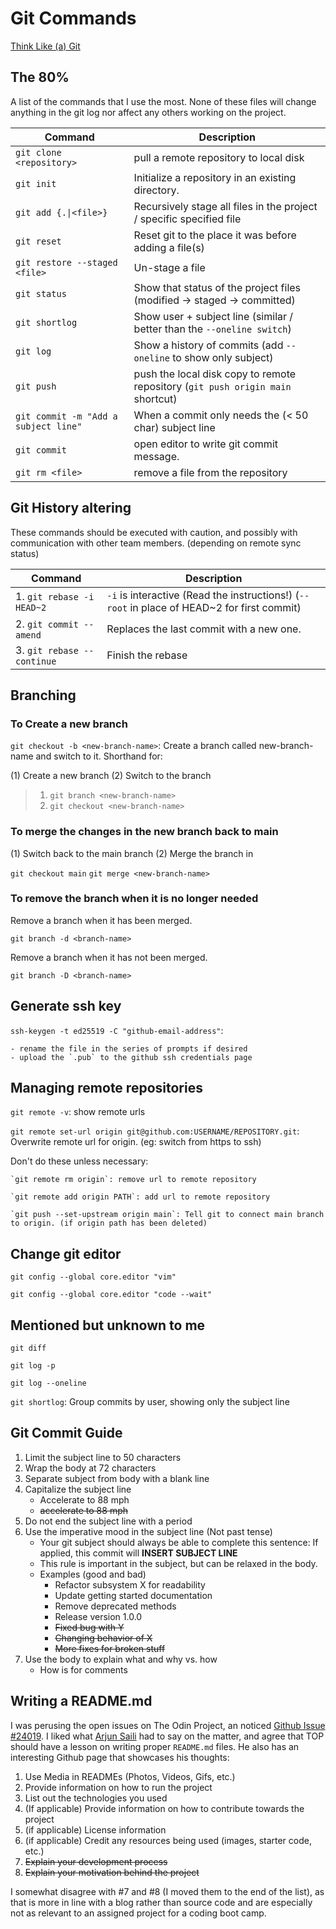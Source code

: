 # Git Commands

[Think Like (a) Git](https://think-like-a-git.net/sections/about-this-site.html)

## The 80%

A list of the commands that I use the most. None of these files will change anything in the git log nor affect any others working on the project.

| Command                              | Description                                                                     |
| ------------------------------------ | ------------------------------------------------------------------------------- |
| `git clone <repository>`             | pull a remote repository to local disk                                          |
| `git init`                           | Initialize a repository in an existing directory.                               |
| `git add {.\|<file>}`                | Recursively stage all files in the project / specific specified file            |
| `git reset`                          | Reset git to the place it was before adding a file(s)                           |
| `git restore --staged <file>`        | Un-stage a file                                                                 |
| `git status`                         | Show that status of the project files (modified -> staged -> committed)         |
| `git shortlog`                       | Show user + subject line (similar / better than the `--oneline switch`)         |
| `git log`                            | Show a history of commits (add `--oneline` to show only subject)                |
| `git push`                           | push the local disk copy to remote repository (`git push origin main` shortcut) |
| `git commit -m "Add a subject line"` | When a commit only needs the (< 50 char) subject line                           |
| `git commit`                         | open editor to write git commit message.                                        |
| `git rm <file>`                      | remove a file from the repository                                               |

## Git History altering

These commands should be executed with caution, and possibly with communication with other team members. (depending on remote sync status)

| Command                    | Description                                                                                 |
| -------------------------- | ------------------------------------------------------------------------------------------- |
| 1. `git rebase -i HEAD~2`  | `-i` is interactive (Read the instructions!) (`--root` in place of HEAD~2 for first commit) |
| 2. `git commit --amend`    | Replaces the last commit with a new one.                                                    |
| 3. `git rebase --continue` | Finish the rebase                                                                           |

## Branching

### To Create a new branch

`git checkout -b <new-branch-name>`: Create a branch called new-branch-name and switch to it. Shorthand for:

(1) Create a new branch (2) Switch to the branch

> 1.  `git branch <new-branch-name>`
> 2.  `git checkout <new-branch-name>`

### To merge the changes in the new branch back to main

(1) Switch back to the main branch (2) Merge the branch in

`git checkout main`
`git merge <new-branch-name>`

### To remove the branch when it is no longer needed

Remove a branch when it has been merged.

`git branch -d <branch-name>`

Remove a branch when it has not been merged.

`git branch -D <branch-name>`

## Generate ssh key

`ssh-keygen -t ed25519 -C "github-email-address"`:

    - rename the file in the series of prompts if desired
    - upload the `.pub` to the github ssh credentials page

## Managing remote repositories

`git remote -v`: show remote urls

`git remote set-url origin git@github.com:USERNAME/REPOSITORY.git`: Overwrite remote url for origin. (eg: switch from https to ssh)

Don't do these unless necessary:

    `git remote rm origin`: remove url to remote repository

    `git remote add origin PATH`: add url to remote repository

    `git push --set-upstream origin main`: Tell git to connect main branch to origin. (if origin path has been deleted)

## Change git editor

`git config --global core.editor "vim"`

`git config --global core.editor "code --wait"`

## Mentioned but unknown to me

`git diff`

`git log -p`

`git log --oneline`

`git shortlog`: Group commits by user, showing only the subject line

## Git Commit Guide

1. Limit the subject line to 50 characters
2. Wrap the body at 72 characters
3. Separate subject from body with a blank line
4. Capitalize the subject line
   - Accelerate to 88 mph
   - ~~accelerate to 88 mph~~
5. Do not end the subject line with a period
6. Use the imperative mood in the subject line (Not past tense)
   - Your git subject should always be able to complete this sentence:
     If applied, this commit will **INSERT SUBJECT LINE**
   - This rule is important in the subject, but can be relaxed in the body.
   - Examples (good and bad)
     - Refactor subsystem X for readability
     - Update getting started documentation
     - Remove deprecated methods
     - Release version 1.0.0
     - ~~Fixed bug with Y~~
     - ~~Changing behavior of X~~
     - ~~More fixes for broken stuff~~
7. Use the body to explain what and why vs. how
   - How is for comments

## Writing a README.md

I was perusing the open issues on The Odin Project, an noticed [Github Issue #24019](https://github.com/TheOdinProject/curriculum/issues/24019). I liked what [Arjun Saili](https://github.com/ArjunSaili1) had to say on the matter, and agree that TOP should have a lesson on writing proper `README.md` files. He also has an interesting Github page that showcases his thoughts:

1. Use Media in READMEs (Photos, Videos, Gifs, etc.)
2. Provide information on how to run the project
3. List out the technologies you used
4. (If applicable) Provide information on how to contribute towards the project
5. (if applicable) License information
6. (if applicable) Credit any resources being used (images, starter code, etc.)
7. ~~Explain your development process~~
8. ~~Explain your motivation behind the project~~

I somewhat disagree with #7 and #8 (I moved them to the end of the list), as that is more in line with a blog rather than source code and are especially not as relevant to an assigned project for a coding boot camp.
